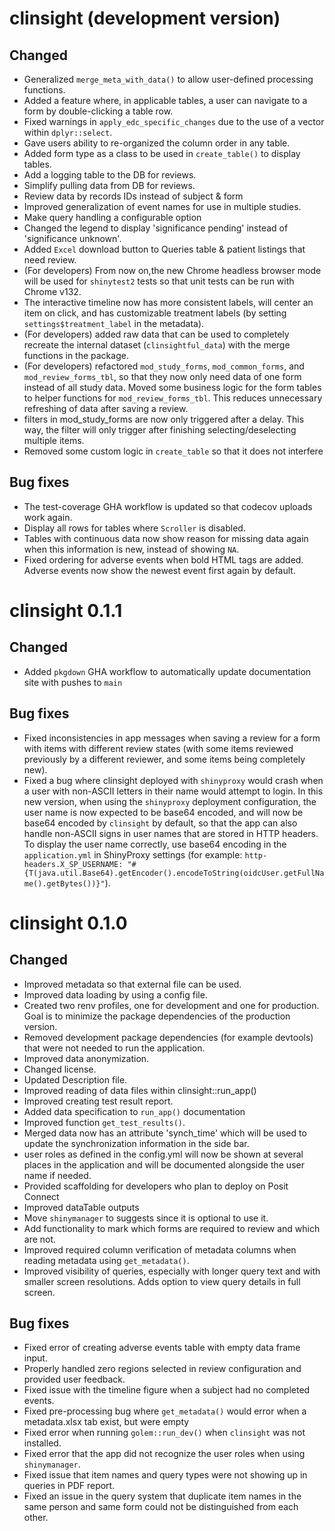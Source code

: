 # clinsight (development version)

## Changed 

- Generalized `merge_meta_with_data()` to allow user-defined processing functions.
- Added a feature where, in applicable tables, a user can navigate to a form by double-clicking a table row.
- Fixed warnings in `apply_edc_specific_changes` due to the use of a vector within `dplyr::select`.
- Gave users ability to re-organized the column order in any table.
- Added form type as a class to be used in `create_table()` to display tables.
- Add a logging table to the DB for reviews.
- Simplify pulling data from DB for reviews.
- Review data by records IDs instead of subject & form
- Improved generalization of event names for use in multiple studies.
- Make query handling a configurable option
- Changed the legend to display 'significance pending' instead of 'significance unknown'.
- Added `Excel` download button to Queries table & patient listings that need review.
- (For developers) From now on,the new Chrome headless browser mode will be used for `shinytest2` tests so that unit tests can be run with Chrome v132. 
- The interactive timeline now has more consistent labels, will center an item on click, and has customizable treatment labels (by setting `settings$treatment_label` in the metadata).
- (For developers) added raw data that can be used to completely recreate the internal dataset (`clinsightful_data`) with the merge functions in the package.
- (For developers) refactored `mod_study_forms`, `mod_common_forms`, and `mod_review_forms_tbl`, so that they now only need data of one form instead of all study data. Moved some business logic for the form tables to helper functions for `mod_review_forms_tbl`. This reduces unnecessary refreshing of data after saving a review.
- filters in mod_study_forms are now only triggered after a delay. This way, the filter will only trigger after finishing selecting/deselecting multiple items.
- Removed some custom logic in `create_table` so that it does not interfere

## Bug fixes

- The test-coverage GHA workflow is updated so that codecov uploads work again.
- Display all rows for tables where `Scroller` is disabled.
- Tables with continuous data now show reason for missing data again when this information is new, instead of showing `NA`. 
- Fixed ordering for adverse events when bold HTML tags are added. Adverse events now show the newest event first again by default.

# clinsight 0.1.1

## Changed 

- Added `pkgdown` GHA workflow to automatically update documentation site with pushes to `main`

## Bug fixes

- Fixed inconsistencies in app messages when saving a review for a form with items with different review states (with some items reviewed previously by a different reviewer, and some items being completely new).
- Fixed a bug where clinsight deployed with `shinyproxy` would crash when a user with non-ASCII letters in their name would attempt to login. In this new version, when using the `shinyproxy` deployment configuration, the user name is now expected to be base64 encoded, and will now be base64 encoded by `clinsight` by default, so that the app can also handle non-ASCII signs in user names that are stored in HTTP headers. To display the user name correctly, use base64 encoding in the `application.yml` in ShinyProxy settings (for example: `http-headers.X_SP_USERNAME: "#{T(java.util.Base64).getEncoder().encodeToString(oidcUser.getFullName().getBytes())}"`).

# clinsight 0.1.0

## Changed

- Improved metadata so that external file can be used. 
- Improved data loading by using a config file.
- Created two renv profiles, one for development and one for production. Goal is 
to minimize the package dependencies of the production version.
- Removed development package dependencies (for example devtools) that were not needed to run the application.  
- Improved data anonymization.
- Changed license.
- Updated Description file.
- Improved reading of data files within clinsight::run_app()
- Improved creating test result report.
- Added data specification to `run_app()` documentation
- Improved function `get_test_results()`.
- Merged data now has an attribute 'synch_time' which will be used to update the synchronization information in the side bar.
- user roles as defined in the config.yml will now be shown at several places in the application and will be documented alongside the user name if needed. 
- Provided scaffolding for developers who plan to deploy on Posit Connect
- Improved dataTable outputs
- Move `shinymanager` to suggests since it is optional to use it.
- Add functionality to mark which forms are required to review and which are not.
- Improved required column verification of metadata columns when reading metadata using `get_metadata()`.
- Improved visibility of queries, especially with longer query text and with smaller screen resolutions. Adds option to view query details in full screen.

## Bug fixes

- Fixed error of creating adverse events table with empty data frame input. 
- Properly handled zero regions selected in review configuration and provided user feedback.
- Fixed issue with the timeline figure when a subject had no completed events.
- Fixed pre-processing bug where `get_metadata()` would error when a metadata.xlsx tab exist, but were empty
- Fixed error when running `golem::run_dev()` when `clinsight` was not installed.
- Fixed error that the app did not recognize the user roles when using `shinymanager`. 
- Fixed issue that item names and query types were not showing up in queries in PDF report.
- Fixed an issue in the query system that duplicate item names in the same person and same form could not be distinguished from each other. 
